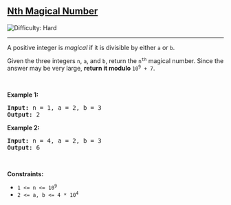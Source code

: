 <h2><a href="https://leetcode.com/problems/nth-magical-number">Nth Magical Number</a></h2> <img src='https://img.shields.io/badge/Difficulty-Hard-red' alt='Difficulty: Hard' /><hr><p>A positive integer is <em>magical</em> if it is divisible by either <code>a</code> or <code>b</code>.</p>

<p>Given the three integers <code>n</code>, <code>a</code>, and <code>b</code>, return the <code>n<sup>th</sup></code> magical number. Since the answer may be very large, <strong>return it modulo </strong><code>10<sup>9</sup> + 7</code>.</p>

<p>&nbsp;</p>
<p><strong class="example">Example 1:</strong></p>

<pre>
<strong>Input:</strong> n = 1, a = 2, b = 3
<strong>Output:</strong> 2
</pre>

<p><strong class="example">Example 2:</strong></p>

<pre>
<strong>Input:</strong> n = 4, a = 2, b = 3
<strong>Output:</strong> 6
</pre>

<p>&nbsp;</p>
<p><strong>Constraints:</strong></p>

<ul>
	<li><code>1 &lt;= n &lt;= 10<sup>9</sup></code></li>
	<li><code>2 &lt;= a, b &lt;= 4 * 10<sup>4</sup></code></li>
</ul>

